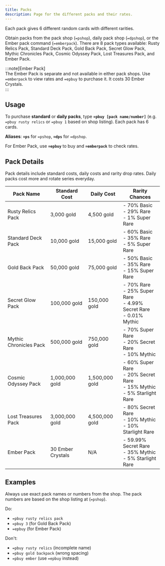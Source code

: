 ```yaml
---
title: Packs
description: Page for the different packs and their rates.
---
```


Each pack gives 6 different random cards with different rarities.

Obtain packs from the pack shop (`=pshop`), daily pack shop (`=dpshop`), or the Ember pack command (`=emberpack`). There are 8 pack types available: Rusty Relics Pack, Standard Deck Pack, Gold Back Pack, Secret Glow Pack, Mythic Chronicles Pack, Cosmic Odyssey Pack, Lost Treasures Pack, and Ember Pack.

:::note[Ember Pack]  
The Ember Pack is separate and not available in either pack shops. Use `=emberpack` to view rates and `=epbuy` to purchase it. It costs 30 Ember Crystals.  
:::

## Usage

To purchase **standard** or **daily packs**, type **`=pbuy [pack name/number]`** (e.g. `=pbuy rusty relics` or `=pbuy 1` based on shop listing). Each pack has 6 cards.

**Aliases**: **`=ps`** for `=pshop`, **`=dps`** for `=dpshop`.

For Ember Pack, use **`=epbuy`** to buy and **`=emberpack`** to check rates.

## Pack Details

Pack details include standard costs, daily costs and rarity drop rates. Daily packs cost more and rotate series everyday.

| Pack Name              | Standard Cost    | Daily Cost      | Rarity Chances |
|------------------------|------------------|-----------------|----------------|
| Rusty Relics Pack     | 3,000 gold      | 4,500 gold     | - 70% Basic<br>- 29% Rare<br>- 1% Super Rare |
| Standard Deck Pack    | 10,000 gold     | 15,000 gold    | - 60% Basic<br>- 35% Rare<br>- 5% Super Rare |
| Gold Back Pack        | 50,000 gold     | 75,000 gold    | - 50% Basic<br>- 35% Rare<br>- 15% Super Rare |
| Secret Glow Pack      | 100,000 gold    | 150,000 gold   | - 70% Rare<br>- 25% Super Rare<br>- 4.99% Secret Rare<br>- 0.01% Mythic |
| Mythic Chronicles Pack| 500,000 gold    | 750,000 gold   | - 70% Super Rare<br>- 20% Secret Rare<br>- 10% Mythic |
| Cosmic Odyssey Pack   | 1,000,000 gold  | 1,500,000 gold | - 60% Super Rare<br>- 20% Secret Rare<br>- 15% Mythic<br>- 5% Starlight Rare |
| Lost Treasures Pack   | 3,000,000 gold  | 4,500,000 gold | - 80% Secret Rare<br>- 10% Mythic<br>- 10% Starlight Rare |
| Ember Pack            | 30 Ember Crystals| N/A            | - 59.99% Secret Rare<br>- 35% Mythic<br>- 5% Starlight Rare |

## Examples

Always use exact pack names or numbers from the shop. The pack numbers are based on the shop listing at (`=pshop`).

Do:
- `=pbuy rusty relics pack`
- `=pbuy 3` (for Gold Back Pack)
- `=epbuy` (for Ember Pack)

Don't:
- `=pbuy rusty relics` (incomplete name)
- `=pbuy gold backpack` (wrong spacing)
- `=pbuy ember` (use `=epbuy` instead)
